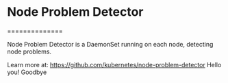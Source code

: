 # Node Problem Detector
==============

Node Problem Detector is a DaemonSet running on each node, detecting node
problems.

Learn more at: https://github.com/kubernetes/node-problem-detector
Hello you!
Goodbye
